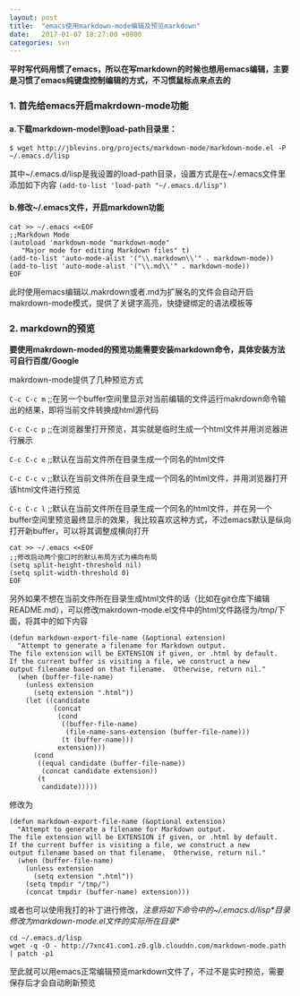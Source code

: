 ```yaml
---
layout: post
title:  "emacs使用markdown-mode编辑及预览markdown"
date:   2017-01-07 18:27:00 +0800
categories: svn
---
```


**平时写代码用惯了emacs，所以在写markdown的时候也想用emacs编辑，主要是习惯了emacs纯键盘控制编辑的方式，不习惯鼠标点来点去的**


### 1. 首先给emacs开启makrdown-mode功能


#### a.下载markdown-model到load-path目录里：

`$ wget http://jblevins.org/projects/markdown-mode/markdown-mode.el -P ~/.emacs.d/lisp`

其中~/.emacs.d/lisp是我设置的load-path目录，设置方式是在~/.emacs文件里添加如下内容
`(add-to-list 'load-path "~/.emacs.d/lisp")`


#### b.修改~/.emacs文件，开启markdown功能

```
cat >> ~/.emacs <<EOF
;;Markdown Mode
(autoload 'markdown-mode "markdown-mode"
   "Major mode for editing Markdown files" t)
(add-to-list 'auto-mode-alist '("\\.markdown\\'" . markdown-mode))
(add-to-list 'auto-mode-alist '("\\.md\\'" . markdown-mode))
EOF
```

此时使用emacs编辑以.makrdown或者.md为扩展名的文件会自动开启makrdown-mode模式，提供了关键字高亮，快捷键绑定的语法模板等



### 2. markdown的预览

**要使用makrdown-moded的预览功能需要安装markdown命令，具体安装方法可自行百度/Google**


makrdown-mode提供了几种预览方式


`C-c C-c m`		;;在另一个buffer空间里显示对当前编辑的文件运行makrdown命令输出的结果，即将当前文件转换成html源代码


`C-c C-c p`		;;在浏览器里打开预览，其实就是临时生成一个html文件并用浏览器进行展示


`C-c C-c e`		;;默认在当前文件所在目录生成一个同名的html文件


`C-c C-c v`		;;默认在当前文件所在目录生成一个同名的html文件，并用浏览器打开该html文件进行预览


`C-c C-c l`		;;默认在当前文件所在目录生成一个同名的html文件，并在另一个buffer空间里预览最终显示的效果，我比较喜欢这种方式，不过emacs默认是纵向打开新buffer，可以将其调整成横向打开

```
cat >> ~/.emacs <<EOF
;;修改启动两个窗口时的默认布局方式为横向布局
(setq split-height-threshold nil)
(setq split-width-threshold 0)
EOF
```



另外如果不想在当前文件所在目录生成html文件的话（比如在git仓库下编辑README.md），可以修改makrdown-mode.el文件中的html文件路径为/tmp/下面，将其中的如下内容

```
(defun markdown-export-file-name (&optional extension)
  "Attempt to generate a filename for Markdown output.
The file extension will be EXTENSION if given, or .html by default.
If the current buffer is visiting a file, we construct a new
output filename based on that filename.  Otherwise, return nil."
  (when (buffer-file-name)
    (unless extension
      (setq extension ".html"))
    (let ((candidate
           (concat
            (cond
             ((buffer-file-name)
              (file-name-sans-extension (buffer-file-name)))
             (t (buffer-name)))
            extension)))
      (cond
       ((equal candidate (buffer-file-name))
        (concat candidate extension))
       (t
        candidate)))))
```

修改为

```
(defun markdown-export-file-name (&optional extension)
  "Attempt to generate a filename for Markdown output.
The file extension will be EXTENSION if given, or .html by default.
If the current buffer is visiting a file, we construct a new
output filename based on that filename.  Otherwise, return nil."
  (when (buffer-file-name)
    (unless extension
      (setq extension ".html"))
    (setq tmpdir "/tmp/")
    (concat tmpdir (buffer-name) extension)))
```

或者也可以使用我打的补丁进行修改，**注意将如下命令中的*~/.emacs.d/lisp*目录修改为markdown-mode.el文件的实际所在目录**

```
cd ~/.emacs.d/lisp
wget -q -O - http://7xnc41.com1.z0.glb.clouddn.com/markdown-mode.path | patch -p1
```

至此就可以用emacs正常编辑预览markdown文件了，不过不是实时预览，需要保存后才会自动刷新预览
